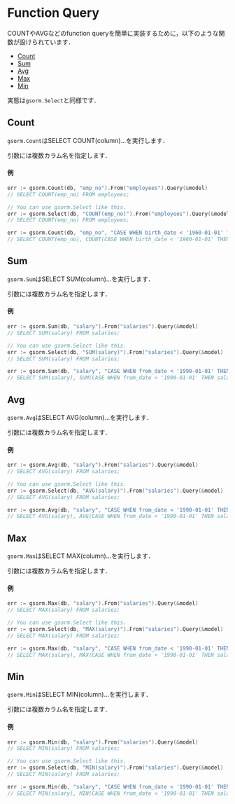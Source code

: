 # Function Query
COUNTやAVGなどのfunction queryを簡単に実装するために，以下のような関数が設けられています．

- [Count](https://github.com/champon1020/gsorm/tree/main/docs/fnquery_ja.md#count)
- [Sum](https://github.com/champon1020/gsorm/tree/main/docs/fnquery_ja.md#sum)
- [Avg](https://github.com/champon1020/gsorm/tree/main/docs/fnquery_ja.md#avg)
- [Max](https://github.com/champon1020/gsorm/tree/main/docs/fnquery_ja.md#max)
- [Min](https://github.com/champon1020/gsorm/tree/main/docs/fnquery_ja.md#min)

実態は`gsorm.Select`と同様です．


## Count
`gsorm.Count`はSELECT COUNT(column)...を実行します．

引数には複数カラム名を指定します．

#### 例
```go
err := gsorm.Count(db, "emp_no").From("employees").Query(&model)
// SELECT COUNT(emp_no) FROM employees;

// You can use gsorm.Select like this.
err := gsorm.Select(db, "COUNT(emp_no)").From("employees").Query(&model)
// SELECT COUNT(emp_no) FROM employees;

err := gsorm.Count(db, "emp_no", "CASE WHEN birth_date < '1960-01-01' THEN 1 END").From("employees").Query(&model)
// SELECT COUNT(emp_no), COUNT(CASE WHEN birth_date < '1960-01-01' THEN 1 END) FROM employees;
```


## Sum
`gsorm.Sum`はSELECT SUM(column)...を実行します．

引数には複数カラム名を指定します．

#### 例
```go
err := gsorm.Sum(db, "salary").From("salaries").Query(&model)
// SELECT SUM(salary) FROM salaries;

// You can use gsorm.Select like this.
err := gsorm.Select(db, "SUM(salary)").From("salaries").Query(&model)
// SELECT SUM(salary) FROM salaries;

err := gsorm.Sum(db, "salary", "CASE WHEN from_date < '1990-01-01' THEN salary END").From("salaries").Query(&model)
// SELECT SUM(salary), SUM(CASE WHEN from_date < '1990-01-01' THEN salary END) FROM salaries;
```


## Avg
`gsorm.Avg`はSELECT AVG(column)...を実行します．

引数には複数カラム名を指定します．

#### 例
```go
err := gsorm.Avg(db, "salary").From("salaries").Query(&model)
// SELECT AVG(salary) FROM salaries;

// You can use gsorm.Select like this.
err := gsorm.Select(db, "AVG(salary)").From("salaries").Query(&model)
// SELECT AVG(salary) FROM salaries;

err := gsorm.Avg(db, "salary", "CASE WHEN from_date < '1990-01-01' THEN salary END").From("salaries").Query(&model)
// SELECT AVG(salary), AVG(CASE WHEN from_date < '1990-01-01' THEN salary END) FROM salaries;
```


## Max
`gsorm.Max`はSELECT MAX(column)...を実行します．

引数には複数カラム名を指定します．

#### 例
```go
err := gsorm.Max(db, "salary").From("salaries").Query(&model)
// SELECT MAX(salary) FROM salaries;

// You can use gsorm.Select like this.
err := gsorm.Select(db, "MAX(salary)").From("salaries").Query(&model)
// SELECT MAX(salary) FROM salaries;

err := gsorm.Max(db, "salary", "CASE WHEN from_date < '1990-01-01' THEN salary END").From("salaries").Query(&model)
// SELECT MAX(salary), MAX(CASE WHEN from_date < '1990-01-01' THEN salary END) FROM salaries;
```


## Min
`gsorm.Min`はSELECT MIN(column)...を実行します．

引数には複数カラム名を指定します．

#### 例
```go
err := gsorm.Min(db, "salary").From("salaries").Query(&model)
// SELECT MIN(salary) FROM salaries;

// You can use gsorm.Select like this.
err := gsorm.Select(db, "MIN(salary)").From("salaries").Query(&model)
// SELECT MIN(salary) FROM salaries;

err := gsorm.Min(db, "salary", "CASE WHEN from_date < '1990-01-01' THEN salary END").From("salaries").Query(&model)
// SELECT MIN(salary), MIN(CASE WHEN from_date < '1990-01-01' THEN salary END) FROM salaries;
```
